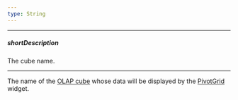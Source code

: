 ```yaml
---
type: String
---
```

---
##### shortDescription
The cube name.

---
The name of the [OLAP cube](https://msdn.microsoft.com/en-us/library/ms175641.aspx) whose data will be displayed by the [PivotGrid](/api-reference/10%20UI%20Widgets/dxPivotGrid '/Documentation/ApiReference/UI_Widgets/dxPivotGrid/') widget.